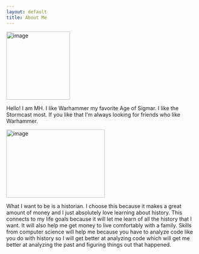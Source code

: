 ```yaml
---
layout: default
title: About Me
---
```

<img width="169" height="180" alt="image" src="https://github.com/user-attachments/assets/8e3ea888-420c-416a-b3d5-1c2943599ff5" />

Hello! I am MH.
I like Warhammer my favorite Age of Sigmar. I like the Stormcast most. If you like that I'm always looking for friends who like Warhammer.

<img width="261" height="180" alt="image" src="https://github.com/user-attachments/assets/dc3321f4-bf20-4b11-a587-c3b0f8ecca3d" />

What I want to be is a historian. I choose this because it makes a great amount of money and I just absolutely love learning about history. This connects to my life goals because it will let me learn of all the history that I want. It will also help me get money to live comfortably with a family. Skills from computer science will help me because you have to analyze code like you do with history so I will get better at analyzing code which will get me better at analyzing the past and figuring things out that happened.

